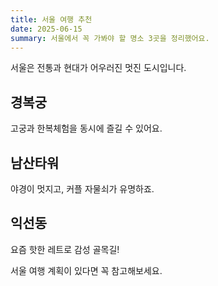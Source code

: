 ```yaml
---
title: 서울 여행 추천
date: 2025-06-15
summary: 서울에서 꼭 가봐야 할 명소 3곳을 정리했어요.
---
```


서울은 전통과 현대가 어우러진 멋진 도시입니다.

## 경복궁

고궁과 한복체험을 동시에 즐길 수 있어요.

## 남산타워

야경이 멋지고, 커플 자물쇠가 유명하죠.

## 익선동

요즘 핫한 레트로 감성 골목길!

서울 여행 계획이 있다면 꼭 참고해보세요.